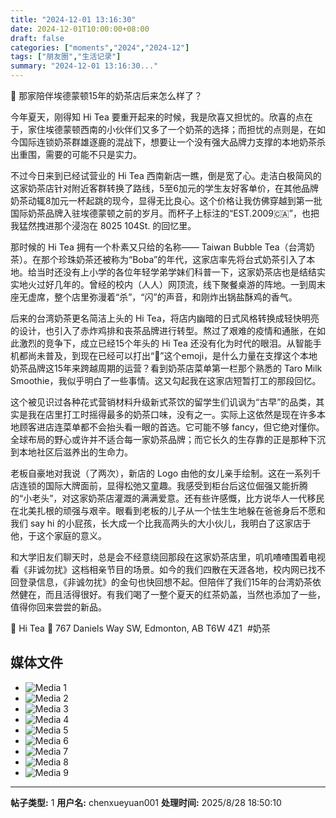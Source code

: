 ```yaml
---
title: "2024-12-01 13:16:30"
date: 2024-12-01T10:00:00+08:00
draft: false
categories: ["moments","2024","2024-12"]
tags: ["朋友圈","生活记录"]
summary: "2024-12-01 13:16:30..."
---
```


🧋 那家陪伴埃德蒙顿15年的奶茶店后来怎么样了？

今年夏天，刚得知 Hi Tea 要重开起来的时候，我是欣喜又担忧的。欣喜的点在于，家住埃德蒙顿西南的小伙伴们又多了一个奶茶的选择；而担忧的点则是，在如今国际连锁奶茶群雄逐鹿的混战下，想要让一个没有强大品牌力支撑的本地奶茶杀出重围，需要的可能不只是实力。

不过今日来到已经试营业的 Hi Tea 西南新店一瞧，倒是宽了心。走洁白极简风的这家奶茶店针对附近客群转换了路线，5至6加元的学生友好客单价，在其他品牌奶茶动辄8加元一杯起跳的现今，显得无比良心。这个价格让我仿佛穿越到第一批国际奶茶品牌入驻埃德蒙顿之前的岁月。而杯子上标注的“EST.2009🇨🇦”，也把我猛然拽进那个浸泡在 8025 104St. 的回忆里。

那时候的 Hi Tea 拥有一个朴素又只给的名称—— Taiwan Bubble Tea（台湾奶茶）。在那个珍珠奶茶还被称为“Boba”的年代，这家店率先将台式奶茶引入了本地。给当时还没有上小学的各位年轻学弟学妹们科普一下，这家奶茶店也是结结实实地火过好几年的。曾经的校内（人人）网顶流，线下聚餐桌游的阵地。一到周末座无虚席，整个店里弥漫着“杀”，“闪”的声音，和刚炸出锅盐酥鸡的香气。

后来的台湾奶茶更名简洁上头的 Hi Tea，将店内幽暗的日式风格转换成轻快明亮的设计，也引入了赤炸鸡排和丧茶品牌进行转型。熬过了艰难的疫情和通胀，在如此激烈的竞争下，成立已经15个年头的 Hi Tea 还没有化为时代的眼泪。从智能手机都尚未普及，到现在已经可以打出“🧋”这个emoji，是什么力量在支撑这个本地奶茶品牌这15年来跨越周期的运营？看到奶茶店菜单第一栏那个熟悉的 Taro Milk Smoothie，我似乎明白了一些事情。这又勾起我在这家店短暂打工的那段回忆。

这个被见识过各种花式营销材料升级新式茶饮的留学生们讥讽为“古早”的品类，其实是我在店里打工时摇得最多的奶茶口味，没有之一。实际上这依然是现在许多本地顾客进店连菜单都不会抬头看一眼的首选。它可能不够 fancy，但它绝对懂你。全球布局的野心或许并不适合每一家奶茶品牌；而它长久的生存靠的正是那种下沉到本地社区后滋养出的生命力。

老板自豪地对我说（了两次），新店的 Logo 由他的女儿亲手绘制。这在一系列千店连锁的国际大牌面前，显得松弛又童趣。我感受到柜台后这位倔强又能折腾的“小老头”，对这家奶茶店灌溉的满满爱意。还有些许感慨，比方说华人一代移民在北美扎根的顽强与艰辛。眼看到老板的儿子从一个怯生生地躲在爸爸身后不愿和我们 say hi 的小屁孩，长大成一个比我高两头的大小伙儿，我明白了这家店于他，于这个家庭的意义。

和大学旧友们聊天时，总是会不经意绕回那段在这家奶茶店里，叽叽喳喳围着电视看《非诚勿扰》这档相亲节目的场景。如今的我们四散在天涯各地，校内网已找不回登录信息，《非诚勿扰》的金句也快回想不起。但陪伴了我们15年的台湾奶茶依然健在，而且活得很好。有我们喝了一整个夏天的红茶奶盖，当然也添加了一些，值得你回来尝尝的新品。

🧋 Hi Tea
📍 767 Daniels Way SW, Edmonton, AB T6W 4Z1
​
​#奶茶

## 媒体文件

- ![Media 1](/Moments/photos/2024-12-01/202412011316300.jpg)
- ![Media 2](/Moments/photos/2024-12-01/202412011316301.jpg)
- ![Media 3](/Moments/photos/2024-12-01/202412011316302.jpg)
- ![Media 4](/Moments/photos/2024-12-01/202412011316303.jpg)
- ![Media 5](/Moments/photos/2024-12-01/202412011316304.jpg)
- ![Media 6](/Moments/photos/2024-12-01/202412011316305.jpg)
- ![Media 7](/Moments/photos/2024-12-01/202412011316306.jpg)
- ![Media 8](/Moments/photos/2024-12-01/202412011316307.jpg)
- ![Media 9](/Moments/photos/2024-12-01/202412011316308.jpg)

---

**帖子类型:** 1
**用户名:** chenxueyuan001
**处理时间:** 2025/8/28 18:50:10